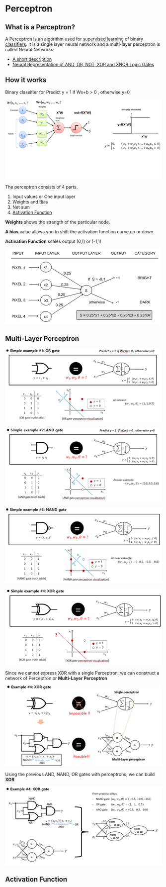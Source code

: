 # Perceptron



## What is a Perceptron?

 A Perceptron is an algorithm used for [supervised learning](https://deepai.org/machine-learning-glossary-and-terms/supervised-learning) of binary [classifiers](https://deepai.org/machine-learning-glossary-and-terms/classifier).  It is a single layer neural network and a multi-layer perceptron is called Neural Networks.

* [A short description](https://deepai.org/machine-learning-glossary-and-terms/perceptron)
* [Neural Representation of AND, OR, NOT, XOR and XNOR Logic Gates](https://medium.com/@stanleydukor/neural-representation-of-and-or-not-xor-and-xnor-logic-gates-perceptron-algorithm-b0275375fea1) 

## How it works

Binary classifier for  Predict y = 1 if Wx+b &gt; 0 , otherwise y=0

![](../../../images/image%20%28216%29.png)

The perceptron consists of 4 parts.

1. Input values or One input layer
2. Weights and Bias
3. Net sum
4. [Activation Function](https://medium.com/towards-data-science/activation-functions-neural-networks-1cbd9f8d91d6)

**Weights** shows the strength of the particular node.

**A bias** value allows you to shift the activation function curve up or down.

**Activation Function**  scales output \(0,1\) or  \(-1,1\)

![](../../../images/image%20%28223%29.png)

## Multi-Layer Perceptron 



![](../../../images/image%20%28219%29.png)

![](../../../images/image%20%28215%29.png)

![](../../../images/image%20%28221%29.png)

![](../../../images/image%20%28217%29.png)

Since we cannot express XOR with a single Perceptron, we can construct a network of Perceptron or **Multi-Layer Perceptron**

![](../../../images/image%20%28222%29.png)

Using the previous AND, NAND, OR gates with perceptrons, we can build **XOR**

![](../../../images/image%20%28220%29.png)

## Activation Function

